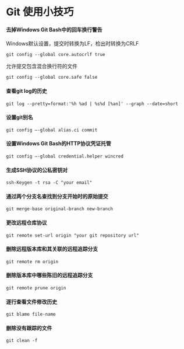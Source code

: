# Git 使用小技巧

#### 去掉Windows Git Bash中的回车换行警告
Windows默认设置，提交时转换为LF，检出时转换为CRLF
```
git config --global core.autocrlf true
```

允许提交包含混合换行符的文件
```
git config --global core.safe false
```


#### 查看git log的历史
``` 
git log --pretty=format:'%h %ad | %s%d [%an]' --graph --date=short  
```

#### 设置git别名
```
git config –-global alias.ci commit
```

#### 设置Windows Git Bash的HTTP协议凭证托管
```
git config –-global credential.helper wincred
```

#### 生成SSH协议的公私密钥对
```
ssh-Keygen -t rsa -C "your email"
```

#### 通过两个分支名查找到分支开始时的原始提交
```
git merge-base original-branch new-branch
```

#### 更改远程仓库协议
```
git remote set-url origin "your git repository url"
```

#### 删除远程版本库和其关联的远程追踪分支
```
git remote rm origin
```

#### 删除版本库中哪些陈旧的远程追踪分支
```
git remote prune origin
```

#### 逐行查看文件修改历史
```
git blame file-name
```

#### 删除没有跟踪的文件
```
git clean -f
```